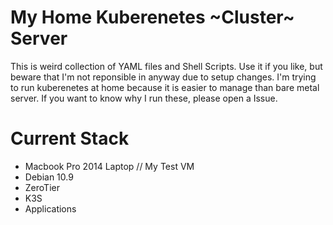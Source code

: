 # My Home Kuberenetes ~Cluster~ Server
This is weird collection of YAML files and Shell Scripts. Use it if you like, but beware that I'm not reponsible in anyway due to setup changes. I'm trying to run kuberenetes at home because it is easier to manage than bare metal server. If you want to know why I run these, please open a Issue.

# Current Stack
* Macbook Pro 2014 Laptop // My Test VM
* Debian 10.9
* ZeroTier
* K3S
* Applications
